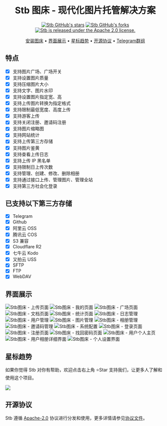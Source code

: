 <div align="center">

# Stb 图床 - 现代化图片托管解决方案

[![Stb GitHub's stars](https://img.shields.io/github/stars/setube/stb?style=social)](https://github.com/setube/stb/stargazers)
[![Stb GitHub's forks](https://img.shields.io/github/forks/setube/stb?style=social)](https://github.com/setube/stb/network/members)
[![Stb is released under the Apache 2.0 license.](https://img.shields.io/badge/License-Apache%202.0-blue)](/LICENSE)

[安装图床](https://github.com/setube/stb/wiki/install) • [界面展示](#界面展示) • [星标趋势](#星标趋势) • [开源协议](#开源协议) • [Telegram群组](https://t.me/+jDH_82deSmc4NzRl)

</div>

## 特点

- [x] 支持图片广场、广场开关
- [x] 支持设置图片质量
- [x] 支持压缩图片大小
- [x] 支持文字、图片水印
- [x] 支持设置图片指定宽、高
- [x] 支持上传图片转换为指定格式
- [x] 支持限制最低宽度、高度上传
- [x] 支持游客上传
- [x] 支持关闭注册、邀请码注册
- [x] 支持图片缩略图
- [x] 支持网站统计
- [x] 支持上传第三方存储
- [x] 支持图片鉴黄
- [x] 支持查看上传日志
- [x] 支持上传 IP 黑名单
- [x] 支持限制日上传次数
- [x] 支持管理、创建、修改、删除相册
- [x] 支持通过接口上传、管理图片、管理全站
- [x] 支持第三方社会化登录

## 已支持以下第三方存储

- [x] Telegram
- [x] Github
- [x] 阿里云 OSS
- [x] 腾讯云 COS
- [x] S3 兼容
- [x] Cloudflare R2
- [x] 七牛云 Kodo
- [x] 又拍云 USS
- [x] SFTP
- [x] FTP
- [x] WebDAV

## 界面展示

![Stb图床 - 上传页面](./docs/1.jpg)
![Stb图床 - 我的页面](./docs/2.jpg)
![Stb图床 - 广场页面](./docs/3.jpg)
![Stb图床 - 文档页面](./docs/4.jpg)
![Stb图床 - 统计页面](./docs/5.jpg)
![Stb图床 - 日志管理](./docs/6.jpg)
![Stb图床 - 用户管理](./docs/7.jpg)
![Stb图床 - 图片管理](./docs/8.jpg)
![Stb图床 - 相册管理](./docs/9.jpg)
![Stb图床 - 邀请码管理](./docs/10.jpg)
![Stb图床 - 系统配置](./docs/11.jpg)
![Stb图床 - 登录页面](./docs/12.jpg)
![Stb图床 - 注册页面](./docs/13.jpg)
![Stb图床 - 找回密码页面](./docs/14.jpg)
![Stb图床 - 用户个人主页](./docs/15.jpg)
![Stb图床 - 用户相册详细界面](./docs/16.jpg)
![Stb图床 - 个人设置界面](./docs/17.jpg)

## 星标趋势

如果你觉得 Stb 对你有帮助，欢迎点击右上角 ⭐Star 支持我们，让更多人了解和使用这个项目。

<img src="https://api.star-history.com/svg?repos=setube/stb&type=Date" />

## 开源协议

Stb 遵循 [Apache-2.0](https://opensource.org/license/apache-2-0) 协议进行分发和使用，更多详情请参见[协议文件](/LICENSE)。
